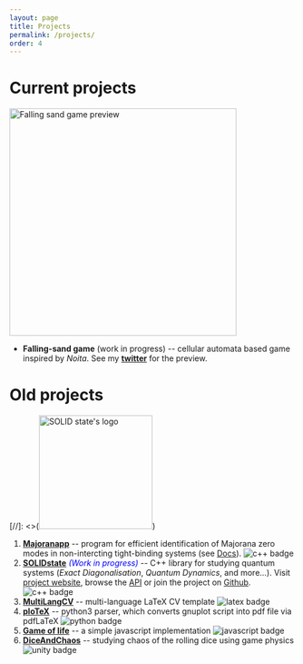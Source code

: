 ```yaml
---
layout: page
title: Projects
permalink: /projects/
order: 4
---
```


# Current projects

<img src="../fallingSand.png" alt="Falling sand game preview" width="400"/>

- **Falling-sand game** (work in progress) -- cellular automata based game inspired by *Noita*. See my [**twitter**](https://twitter.com/andywiecko) for the preview.

# Old projects

[//]: <>(<img src="../logo.png" alt="SOLID state's logo" width="200"/>)
1. [**Majoranapp**][majorana] -- program for efficient identification of Majorana zero modes in non-intercting tight-binding systems (see [Docs][majorana-docs]). 
![c++ badge](https://img.shields.io/badge/-C++17-blue?logo="c++")
2. [**SOLIDstate**][solid] 
<span style="color:blue">*(Work in progress)*</span> -- C++ library for studying quantum systems 
(*Exact Diagonalisation*, *Quantum Dynamics*, and more...). 
Visit [project website][solid], browse the [API][api] or join the project on [Github][github].
![c++ badge](https://img.shields.io/badge/-C++17-blue?logo="c++")
3. [**MultiLangCV**][CV] -- multi-language LaTeX CV template
![latex badge](https://img.shields.io/badge/-LaTeX-green?logo=latex)
4. [**ploTeX**][plotex] -- python3 parser, which converts gnuplot script into pdf file via pdfLaTeX
![python badge](https://img.shields.io/badge/-python3.6-blue?logo=python&logoColor=yellow)
5. [**Game of life**][GoL-JS] -- a simple javascript implementation
![javascript badge](https://img.shields.io/badge/-javascript-black?logo=javascript)
6. [**DiceAndChaos**][Dice] -- studying chaos of the rolling dice using game physics 
![unity badge](https://img.shields.io/badge/-Unity3D-black?logo=unity)

[majorana]: https://github.com/andywiecko/Majoranapp/
[majorana-docs]: https://andywiecko.github.io/Majoranapp/
[solid]: https://andywiecko.github.io/SOLIDstate/
[api]: https://andywiecko.github.io/SOLIDstate/api/index.html
[github]: https://github.com/andywiecko/SOLIDstate/
[CV]: https://github.com/andywiecko/MultiLangCV/
[plotex]: https://github.com/andywiecko/plotex/
[GoL-JS]: https://andywiecko.github.io/GameOfLife-JS/
[Dice]: https://github.com/andywiecko/DiceAndChaos
